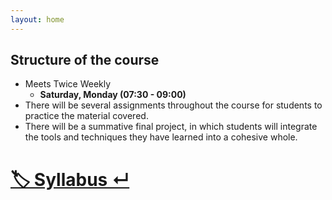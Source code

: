 ```yaml
---
layout: home
---
```

## **Structure of the course**
- Meets Twice Weekly
  - **Saturday, Monday (07:30 - 09:00)**
- There will be several assignments throughout the course for students to practice the material covered.
- There will be a summative final project, in which students will integrate the tools and techniques they have learned into a cohesive whole.

# [🏷️ Syllabus ↵](https://dbcs.ir/Syllabus/)



